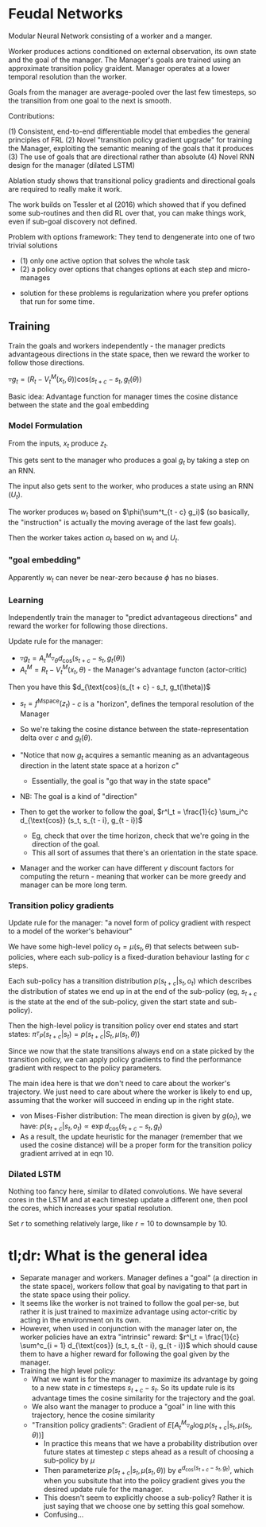 # Feudal Networks

Modular Neural Network consisting of a worker and a manger.

Worker produces actions conditioned on external observation, its own
state and the goal of the manager. The Manager's goals
are trained using an approximate transition policy graident. Manager operates
at a lower temporal resolution than the worker.

Goals from the manager are average-pooled over the last few timesteps,
so the transition from one goal to the next is smooth.


Contributions:

 (1) Consistent, end-to-end differentiable model that embedies the general principles of FRL
 (2) Novel "transition policy gradient upgrade" for training the Manager, exploiting the
     semantic meaning of the goals that it produces
 (3) The use of goals that are directional rather than absolute
 (4) Novel RNN design for the manager (dilated LSTM)

Ablation study shows that transitional policy gradients and directional goals
are required to really make it work.

The work builds on Tessler et al (2016) which showed that if you defined some sub-routines
and then did RL over that, you can make things work, even if sub-goal discovery not defined.

Problem with options framework: They tend to dengenerate into one of two trivial solutions

 * (1) only one active option that solves the whole task
 * (2) a policy over options that changes options at each step and micro-manages

 - solution for these problems is regularization where you prefer options that run for some time.


## Training

Train the goals and workers independently - the manager
predicts advantageous directions in the state space,
then we reward the worker to follow those directions.

$\triangledown g_{t} = (R_t - V_t^M(x_t, \theta)) \text{cos}(s_{t + c} - s_t, g_t(\theta))$

Basic idea: Advantage function for manager times the cosine distance
between the state and the goal embedding


### Model Formulation

From the inputs, $x_t$ produce $z_t$.

This gets sent to the manager who produces a goal $g_t$ by taking a step on an RNN.

The input also gets sent to the worker, who produces a state using an RNN ($U_t)$.

The worker produces $w_t$ based on $\phi(\sum^t_{t - c} g_i)$ (so basically, the "instruction"
is actually the moving average of the last few goals).

Then the worker takes action $a_t$ based on $w_t$ and $U_t$. 

### "goal embedding"

Apparently $w_t$ can never be near-zero because $\phi$ has no biases.

### Learning

Independently train the manager to "predict advantageous directions"
and reward the worker for following those directions.

Update rule for the manager:

 - $\triangledown g_t = A_t^M \triangledown_{\theta} d_{\text{cos}} (s_{t + c} - s_t, g_t (\theta))$
 - $A_t^M = R_t - V_t^M(x_t, \theta)$ - the Manager's advantage functon (actor-critic)

 Then you have this $d_{\text{cos}(s_{t + c} - s_t, g_t(\theta))$

 - $s_t = f^{\text{Mspace}}(z_t)$ - $c$ is a "horizon", defines the temporal resolution of the Manager
 - So we're taking the cosine distance between the state-representation delta over $c$
   and $g_t(\theta)$.
 - "Notice that now $g_t$ acquires a semantic meaning as an advantageous direction in the latent state
    space at a horizon $c$"
   - Essentially, the goal is "go that way in the state space"

 - NB: The goal is a kind of "direction"

 - Then to get the worker to follow the goal, $r^I_t = \frac{1}{c} \sum_i^c d_{\text{cos}} (s_t, s_{t - i}, g_{t - i})$
   - Eg, check that over the time horizon, check that we're going in the direction of the goal.
   - This all sort of assumes that there's an orientation in the state space.

 - Manager and the worker can have different $\gamma$ discount factors for computing the return -
   meaning that worker can be more greedy and manager can be more long term.


### Transition policy gradients

Update rule for the manager: "a novel form of policy gradient with respect to a model of the worker's behaviour"

We have some high-level policy $o_t = \mu(s_t, \theta)$ that selects between sub-policies, where
each sub-policy is a fixed-duration behaviour lasting for $c$ steps.

Each sub-policy has a transition distribution $p(s_{t + c}|s_t, o_t)$ which describes the
distribution of states we end up in at the end of the sub-policy (eg, $s_{t + c}$ is
the state at the end of the sub-policy, given the start state and sub-policy).

Then the high-level policy is transition policy over end states and start states:
$\pi_{^TP}(s_{t + c}|s_t) = p(s_{t + c}|S_t, \mu(s_t, \theta))$

Since we now that the state transitions always end on a state picked by the transition policy,
we can apply policy gradients to find the performance gradient with respect
to the policy parameters.

The main idea here is that we don't need to care about the worker's trajectory. We just need
to care about where the worker is likely to end up, assuming that the worker will succeed
in ending up in the right state.

 - von Mises-Fisher distribution: The mean direction is given by $g(o_t)$,
   we have: $p(s_{t + c}|s_t, o_t) \propto \exp{d_{\text{cos}}(s_{t + c} - s_t, g_t)}$
 - As a result, the update heuristic for the manager (remember that we used the cosine distance)
   will be a proper form for the transition policy gradient arrived at in eqn 10.


### Dilated LSTM

Nothing too fancy here, similar to dilated convolutions. We have several cores in the LSTM
and at each timestep update a different one, then pool the cores, which increases your spatial
resolution.

Set $r$ to something relatively large, like $r = 10$ to downsample by 10.

# tl;dr: What is the general idea

 - Separate manager and workers. Manager defines a "goal" (a direction in the state space),
   workers follow that goal by navigating to that part in the state space using their policy.
 - It seems like the worker is not trained to follow the goal per-se, but rather it is just trained
   to maximize advantage using actor-critic by acting in the environment on its own.
 - However, when used in conjunction with the manager later on, the worker policies
   have an extra "intrinsic" reward: $r^I_t = \frac{1}{c} \sum^c_{i = 1} d_{\text{cos}} (s_t, s_{t - i}, g_{t - i})$
   which should cause them to have a higher reward for following the goal given by the manager.
 - Training the high level policy:
   - What we want is for the manager to maximize its advantage by going to a new state
     in $c$ timesteps $s_{t + c} - s_t$. So its update rule is its advantage times
     the cosine similarity for the trajectory and the goal.
   - We also want the manager to produce a "goal" in line with this trajectory, hence the cosine similarity
   - "Transition policy gradients": Gradient of $E[A^M_t \triangledown_{\theta} \log p(s_{t + c}|s_t, \mu(s_t, \theta))]$
     - In practice this means that we have a probability distribution over future states at timestep $c$ steps
       ahead as a result of choosing a sub-policy by $\mu$
     - Then parameterize $p(s_{t + c}|s_t, \mu(s_t, \theta))$ by $e^{d_{\text{cos}} (s_{t + c} - s_t, g_t)}$,
       which when you subsitute that into the policy gradient gives you the desired update rule for the manager.
     - This doesn't seem to explicitly choose a sub-policy? Rather it is just saying that we choose one by
       setting this goal somehow.
     - Confusing...
